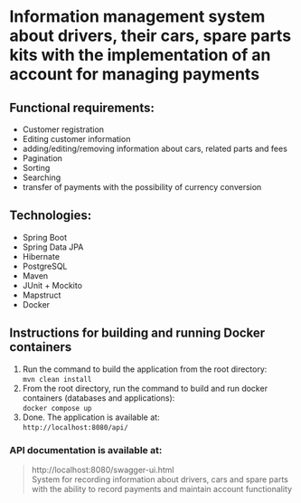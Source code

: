 # Information management system about drivers, their cars, spare parts kits with the implementation of an account for managing payments

## Functional requirements:
* Customer registration
* Editing customer information
* adding/editing/removing information about cars, related parts and fees
* Pagination
* Sorting
* Searching
* transfer of payments with the possibility of currency conversion

## Technologies:
* Spring Boot
* Spring Data JPA
* Hibernate
* PostgreSQL
* Maven
* JUnit + Mockito
* Mapstruct
* Docker

## Instructions for building and running Docker containers
1. Run the command to build the application from the root directory: <br> `mvn clean install` <br>
2. From the root directory, run the command to build and run docker containers (databases and applications): <br> `docker compose up` <br>
3. Done. The application is available at: <br> `http://localhost:8080/api/` <br>

### API documentation is available at: 
> http://localhost:8080/swagger-ui.html <br>
System for recording information about drivers, cars and spare parts with the ability to record payments and maintain account functionality
